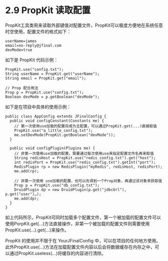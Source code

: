 # 2.9 PropKit 读取配置
PropKit工具类用来读取外部键值对配置文件，PropKit可以极度方便地在系统任意时空使用，配置文件的格式如下：
```
userName=james
email=no-reply@jfinal.com
devMode=true
```

如下是 PropKit 代码示例：
```
PropKit.use("config.txt");
String userName = PropKit.get("userName");
String email = PropKit.get("email");
 
// Prop 配合用法
Prop p = PropKit.use("config.txt");
Boolean devMode = p.getBoolean("devMode");
```

如下是在项目中具体的使用示例：
```
public class AppConfig extends JFinalConfig {
  public void configConstant(Constants me) {
    // 第一次使用use加载的配置将成为主配置，可以通过PropKit.get(...)直接取值
    PropKit.use("a_little_config.txt");
    me.setDevMode(PropKit.getBoolean("devMode"));
  }
 
  public void configPlugin(Plugins me) {
    // 非第一次使用use加载的配置，需要通过每次使用use来指定配置文件名再来取值
    String redisHost = PropKit.use("redis_config.txt").get("host");
    int redisPort = PropKit.use("redis_config.txt").getInt("port");
    RedisPlugin rp = new RedisPlugin("myRedis", redisHost, redisPort);
    me.add(rp);
 
    // 非第一次使用 use加载的配置，也可以先得到一个Prop对象，再通过该对象来获取值
    Prop p = PropKit.use("db_config.txt");
    DruidPlugin dp = new DruidPlugin(p.get("jdbcUrl"), p.get("user")…);
    me.add(dp);
  }
}
```
如上代码所示，PropKit可同时加载多个配置文件，第一个被加载的配置文件可以使用PorpKit.get(…)方法直接操作，非第一个被加载的配置文件则需要使用PropKit.use(…).get(…)来操作。

PropKit 的使用并不限于在 YourJFinalConfig 中，可以在项目的任何地方使用。此外PropKit.use(…)方法在加载配置文件内容以后会将数据缓存在内存之中，可以通过PropKit.useless(…)将缓存的内容进行清除。